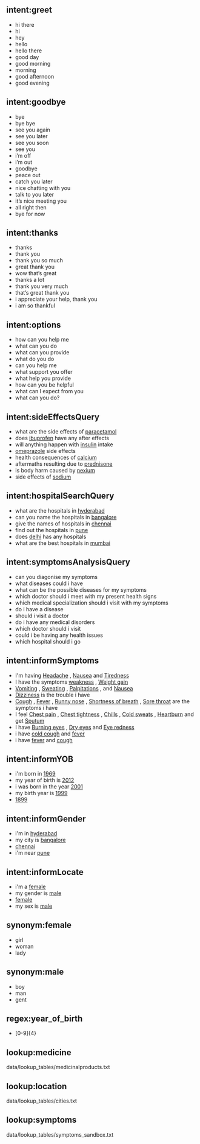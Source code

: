 ## intent:greet
- hi there
- hi
- hey
- hello
- hello there
- good day
- good morning
- morning
- good afternoon
- good evening

## intent:goodbye
- bye
- bye bye
- see you again
- see you later
- see you soon
- see you
- i’m off
- i’m out
- goodbye
- peace out
- catch you later
- nice chatting with you
- talk to you later
- it’s nice meeting you
- all right then
- bye for now

## intent:thanks
- thanks
- thank you
- thank you so much
- great thank you
- wow that’s great
- thanks a lot
- thank you very much
- that’s great thank you
- i appreciate your help, thank you
- i am so thankful

## intent:options
- how can you help me
- what can you do
- what can you provide
- what do you do
- can you help me
- what support you offer
- what help you provide
- how can you be helpful
- what can I expect from you
- what can you do?

## intent:sideEffectsQuery
- what are the side effects of [paracetamol](medicine)
- does [ibuprofen](medicine) have any after effects
- will anything happen with [insulin](medicine) intake
- [omeprazole](medicine) side effects
- health consequences of [calcium](medicine)
- aftermaths resulting due to [prednisone](medicine)
- is body harm caused by [nexium](medicine)
- side effects of [sodium](medicine)

## intent:hospitalSearchQuery
- what are the hospitals in [hyderabad](location)
- can you name the hospitals in [bangalore](location)
- give the names of hospitals in [chennai](location)
- find out the hospitals in [pune](location)
- does [delhi](location) has any hospitals
- what are the best hospitals in [mumbai](location)

## intent:symptomsAnalysisQuery
- can you diagonise my symptoms
- what diseases could i have
- what can be the possible diseases for my symptoms
- which doctor should i meet with my present health signs
- which medical specialization should i visit with my symptoms
- do i have a disease
- should i visit a doctor
- do i have any medical disorders
- which doctor should i visit
- could i be having any health issues
- which hospital should i go

## intent:informSymptoms
- I'm having [Headache](symptoms) , [Nausea](symptoms) and [Tiredness](symptoms)
- I have the symptoms [weakness](symptoms) , [Weight gain](symptoms)
- [Vomiting](symptoms) , [Sweating](symptoms) , [Palpitations](symptoms) , and [Nausea](symptoms)
- [Dizziness](symptoms) is the trouble i have
- [Cough](symptoms) , [Fever](symptoms) , [Runny nose](symptoms) , [Shortness of breath](symptoms) , [Sore throat](symptoms) are the symptoms i have
- I feel [Chest pain](symptoms) , [Chest tightness](symptoms) , [Chills](symptoms) , [Cold sweats](symptoms) , [Heartburn](symptoms) and get [Sputum](symptoms)
- I have [Burning eyes](symptoms) , [Dry eyes](symptoms) and [Eye redness](symptoms)
- i have [cold cough](symptoms) and [fever](symptoms)
- i have [fever](symptoms) and [cough](symptoms)

## intent:informYOB
- i'm born in [1969](year_of_birth)
- my year of birth is [2012](year_of_birth)
- i was born in the year [2001](year_of_birth)
- my birth year is [1999](year_of_birth)
- [1899](year_of_birth)

## intent:informGender
- i'm in [hyderabad](locate)
- my city is [bangalore](locate)
- [chennai](locate)
- i'm near [pune](locate)

## intent:informLocate
- i'm a [female](gender)
- my gender is [male](gender)
- [female](gender)
- my sex is [male](gender)


## synonym:female
- girl
- woman
- lady

## synonym:male
- boy
- man
- gent

## regex:year_of_birth
- [0-9]{4}

## lookup:medicine
  data/lookup_tables/medicinalproducts.txt
  
## lookup:location
  data/lookup_tables/cities.txt

## lookup:symptoms
  data/lookup_tables/symptoms_sandbox.txt
